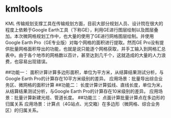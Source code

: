 # kmltools
KML 传输规划支撑工具在传输规划方面，目前大部分规划人员、设计院在很大的程度上依赖于Google Earth工具（下称GE），利用GE进行图层绘制以及图层叠加。本次微网格规划工作中，也大量的使用了GE进行网格图层绘制。并使用Google Earth Pro（GE专业版）对每个网格的面积进行提取。然而GE Pro没有提供批量网格面积导出的功能，也就是说只能逐个网格获取，并手工输入到网格汇总表中。由于各个地市的网格数以百计，甚至达到几千个，这就造成的大量的人力浪费，也容易出现错误。

##功能一：
面积计算计算多边形面积，单位为平方米，从结算结果测试分析，与Google Earth Pro的计算存在10平方米级别的差异。
应用场景：批量导出综合业务区、微网格的面积计算
##功能二：
长度计算计算弧线、直线长度，单位为米，从结算结果测试分析，与Google Earth Pro的计算存在10米级别的差异。
应用场景：批量计算新建光缆、管道长度。
##功能三：
点面计算批量计算点在多边形的归属关系
应用场景：计算点（4G站点、光交箱）在多边形（微网格、综合业务区）的归属关系。
